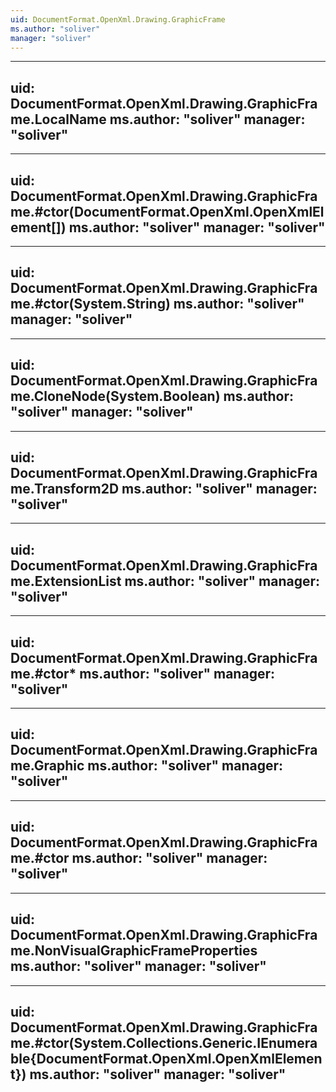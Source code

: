 ```yaml
---
uid: DocumentFormat.OpenXml.Drawing.GraphicFrame
ms.author: "soliver"
manager: "soliver"
---
```


---
uid: DocumentFormat.OpenXml.Drawing.GraphicFrame.LocalName
ms.author: "soliver"
manager: "soliver"
---

---
uid: DocumentFormat.OpenXml.Drawing.GraphicFrame.#ctor(DocumentFormat.OpenXml.OpenXmlElement[])
ms.author: "soliver"
manager: "soliver"
---

---
uid: DocumentFormat.OpenXml.Drawing.GraphicFrame.#ctor(System.String)
ms.author: "soliver"
manager: "soliver"
---

---
uid: DocumentFormat.OpenXml.Drawing.GraphicFrame.CloneNode(System.Boolean)
ms.author: "soliver"
manager: "soliver"
---

---
uid: DocumentFormat.OpenXml.Drawing.GraphicFrame.Transform2D
ms.author: "soliver"
manager: "soliver"
---

---
uid: DocumentFormat.OpenXml.Drawing.GraphicFrame.ExtensionList
ms.author: "soliver"
manager: "soliver"
---

---
uid: DocumentFormat.OpenXml.Drawing.GraphicFrame.#ctor*
ms.author: "soliver"
manager: "soliver"
---

---
uid: DocumentFormat.OpenXml.Drawing.GraphicFrame.Graphic
ms.author: "soliver"
manager: "soliver"
---

---
uid: DocumentFormat.OpenXml.Drawing.GraphicFrame.#ctor
ms.author: "soliver"
manager: "soliver"
---

---
uid: DocumentFormat.OpenXml.Drawing.GraphicFrame.NonVisualGraphicFrameProperties
ms.author: "soliver"
manager: "soliver"
---

---
uid: DocumentFormat.OpenXml.Drawing.GraphicFrame.#ctor(System.Collections.Generic.IEnumerable{DocumentFormat.OpenXml.OpenXmlElement})
ms.author: "soliver"
manager: "soliver"
---
